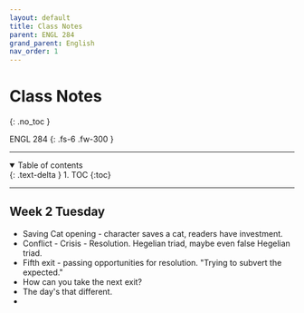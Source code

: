 ```yaml
---
layout: default
title: Class Notes
parent: ENGL 284
grand_parent: English
nav_order: 1
---
```


# Class Notes
{: .no_toc }

ENGL 284
{: .fs-6 .fw-300 }

---

<details open markdown="block">
  <summary>
    Table of contents
  </summary>
  {: .text-delta }
1. TOC
{:toc}
</details>

---

## Week 2 Tuesday
- Saving Cat opening - character saves a cat, readers have investment.
- Conflict - Crisis - Resolution. Hegelian triad, maybe even false Hegelian triad.
- Fifth exit - passing opportunities for resolution. "Trying to subvert the expected."
- How can you take the next exit?
- The day's that different.
- 









